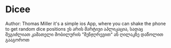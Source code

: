 # Dicee
Author: Thomas Miller
it's a simple ios App, where you can shake the phone to get random dice positions
ეს არის მარტივი აპლიკაცია, სადაც შეგიძლიათ კამათელი მობილურის "შენჯღრევით" ან ღილაკზე დაწოლით გააგოროთ
